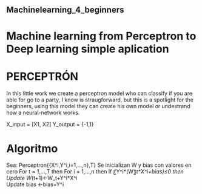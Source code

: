 ## Machinelearning_4_beginners
# Machine learning from Perceptron to Deep learning simple aplication

# PERCEPTRÓN
In this little work we create a perceptron model who can classify 
if you are able for go to a party, I know is straugforward, 
but this is a spotlight for the beginners, using this model 
they can create his own model or undestrand how a neural-network works.

X_input = [X1, X2]
Y_output = {-1,1}

# Algoritmo
Sea: Perceptron{{X^i,Y^i,i=1,…,n},T}
Se inicializan W y bias con valores en cero 
For t = 1,...,T then
      For i = 1,...,n then
           If 〖Y^i*(W〗_t*X^i+bias)≤0 then
                Update W_(t+1)←W_t+Y^i*X^i    
                Update bias ←bias+Y^i

